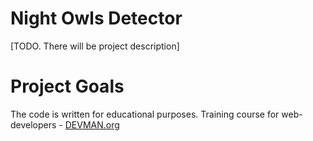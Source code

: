 # Night Owls Detector

[TODO. There will be project description]

# Project Goals

The code is written for educational purposes. Training course for web-developers - [DEVMAN.org](https://devman.org)

